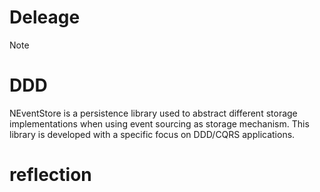 


# Deleage
Note
# DDD
NEventStore is a persistence library used to abstract different storage implementations when using event sourcing as storage mechanism. This library is developed with a specific focus on DDD/CQRS applications.
# reflection
